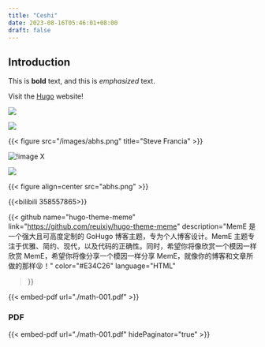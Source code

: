 ```yaml
---
title: "Ceshi"
date: 2023-08-16T05:46:01+08:00
draft: false
---
```


## Introduction

This is **bold** text, and this is *emphasized* text.

Visit the [Hugo](https://gohugo.io) website!

![](./images/abhs.png)

<img src="./images/abhs.png">

{{< figure src="/images/abhs.png" title="Steve Francia" >}}

![!image X](/images/abhs.png)

<img 
class="img-fluid"
src="{{ /images/abhs.png }}">

{{< figure align=center src="abhs.png" >}}

{{<bilibili 358557865>}}

{{< github
    name="hugo-theme-meme"
    link="https://github.com/reuixiy/hugo-theme-meme"
    description="MemE 是一个强大且可高度定制的 GoHugo 博客主题，专为个人博客设计。MemE 主题专注于优雅、简约、现代，以及代码的正确性。同时，希望你将像欣赏一个模因一样欣赏 MemE，希望你将像分享一个模因一样分享 MemE，就像你的博客和文章所做的那样😝！"
    color="#E34C26"
    language="HTML"
>}}

{{< embed-pdf url="./math-001.pdf" >}}

### PDF

{{< embed-pdf url="./math-001.pdf" hidePaginator="true" >}}
